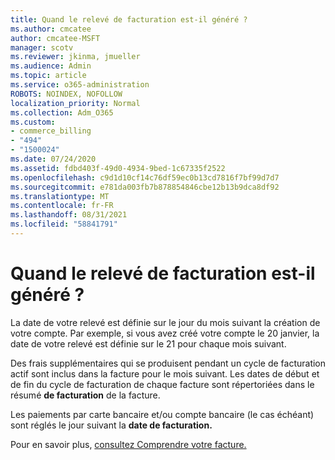 ```yaml
---
title: Quand le relevé de facturation est-il généré ?
ms.author: cmcatee
author: cmcatee-MSFT
manager: scotv
ms.reviewer: jkinma, jmueller
ms.audience: Admin
ms.topic: article
ms.service: o365-administration
ROBOTS: NOINDEX, NOFOLLOW
localization_priority: Normal
ms.collection: Adm_O365
ms.custom:
- commerce_billing
- "494"
- "1500024"
ms.date: 07/24/2020
ms.assetid: fdbd403f-49d0-4934-9bed-1c67335f2522
ms.openlocfilehash: c9d1d10cf14c76df59ec0b13cd7816f7bf99d7d7
ms.sourcegitcommit: e781da003fb7b878854846cbe12b13b9dca8df92
ms.translationtype: MT
ms.contentlocale: fr-FR
ms.lasthandoff: 08/31/2021
ms.locfileid: "58841791"
---
```

# <a name="when-is-the-billing-statement-generated"></a>Quand le relevé de facturation est-il généré ?

La date de votre relevé est définie sur le jour du mois suivant la création de votre compte. Par exemple, si vous avez créé votre compte le 20 janvier, la date de votre relevé est définie sur le 21 pour chaque mois suivant.

Des frais supplémentaires qui se produisent pendant un cycle de facturation actif sont inclus dans la facture pour le mois suivant. Les dates de début et de fin du cycle de facturation de chaque facture sont répertoriées dans le résumé **de facturation** de la facture.

Les paiements par carte bancaire et/ou compte bancaire (le cas échéant) sont réglés le jour suivant la **date de facturation.**
  
Pour en savoir plus, [consultez Comprendre votre facture.](https://docs.microsoft.com/microsoft-365/commerce/billing-and-payments/understand-your-invoice2)